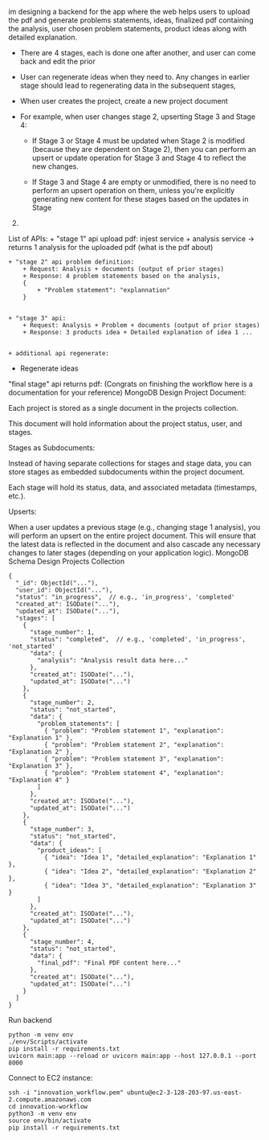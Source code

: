 im designing a backend for the app where the web helps users to upload the pdf and generate problems statements, ideas, finalized pdf containing the analysis, user chosen problem statements, product ideas along with detailed explanation.

- There are 4 stages, each is done one after another, and user can come back and edit the prior
- User can regenerate ideas when they need to. Any changes in earlier stage should lead to regenerating data in the subsequent stages,
- When user creates the project, create a new project document
- For example, when user changes stage 2, upserting Stage 3 and Stage 4:

  - If Stage 3 or Stage 4 must be updated when Stage 2 is modified (because they are dependent on Stage 2), then you can perform an upsert or update operation for Stage 3 and Stage 4 to reflect the new changes.

  - If Stage 3 and Stage 4 are empty or unmodified, there is no need to perform an upsert operation on them, unless you're explicitly generating new content for these stages based on the updates in Stage

2.

List of APIs: + "stage 1" api upload pdf: injest service + analysis service -> returns 1 analysis for the uploaded pdf (what is the pdf about)

    + "stage 2" api problem definition:
    	+ Request: Analysis + documents (output of prior stages)
    	+ Response: 4 problem statements based on the analysis,
    	{
    		+ "Problem statement": "explannation"
    	}


    + "stage 3" api:
    	+ Request: Analysis + Problem + documents (output of prior stages)
    	+ Response: 3 products idea + Detailed explanation of idea 1 ...


    + additional api regenerate:

- Regenerate ideas

"final stage" api returns pdf: (Congrats on finishing the workflow here is a documentation for your reference)
MongoDB Design
Project Document:

Each project is stored as a single document in the projects collection.

This document will hold information about the project status, user, and stages.

Stages as Subdocuments:

Instead of having separate collections for stages and stage data, you can store stages as embedded subdocuments within the project document.

Each stage will hold its status, data, and associated metadata (timestamps, etc.).

Upserts:

When a user updates a previous stage (e.g., changing stage 1 analysis), you will perform an upsert on the entire project document. This will ensure that the latest data is reflected in the document and also cascade any necessary changes to later stages (depending on your application logic).
MongoDB Schema Design
Projects Collection

```
{
  "_id": ObjectId("..."),
  "user_id": ObjectId("..."),
  "status": "in_progress",  // e.g., 'in_progress', 'completed'
  "created_at": ISODate("..."),
  "updated_at": ISODate("..."),
  "stages": [
    {
      "stage_number": 1,
      "status": "completed",  // e.g., 'completed', 'in_progress', 'not_started'
      "data": {
        "analysis": "Analysis result data here..."
      },
      "created_at": ISODate("..."),
      "updated_at": ISODate("...")
    },
    {
      "stage_number": 2,
      "status": "not_started",
      "data": {
        "problem_statements": [
          { "problem": "Problem statement 1", "explanation": "Explanation 1" },
          { "problem": "Problem statement 2", "explanation": "Explanation 2" },
          { "problem": "Problem statement 3", "explanation": "Explanation 3" },
          { "problem": "Problem statement 4", "explanation": "Explanation 4" }
        ]
      },
      "created_at": ISODate("..."),
      "updated_at": ISODate("...")
    },
    {
      "stage_number": 3,
      "status": "not_started",
      "data": {
        "product_ideas": [
          { "idea": "Idea 1", "detailed_explanation": "Explanation 1" },
          { "idea": "Idea 2", "detailed_explanation": "Explanation 2" },
          { "idea": "Idea 3", "detailed_explanation": "Explanation 3" }
        ]
      },
      "created_at": ISODate("..."),
      "updated_at": ISODate("...")
    },
    {
      "stage_number": 4,
      "status": "not_started",
      "data": {
        "final_pdf": "Final PDF content here..."
      },
      "created_at": ISODate("..."),
      "updated_at": ISODate("...")
    }
  ]
}

```

Run backend

```
python -m venv env
./env/Scripts/activate
pip install -r requirements.txt
uvicorn main:app --reload or uvicorn main:app --host 127.0.0.1 --port 8000
```

Connect to EC2 instance:
```
ssh -i "innovation_workflow.pem" ubuntu@ec2-3-128-203-97.us-east-2.compute.amazonaws.com
cd innovation-workflow
python3 -m venv env
source env/bin/activate
pip install -r requirements.txt
```